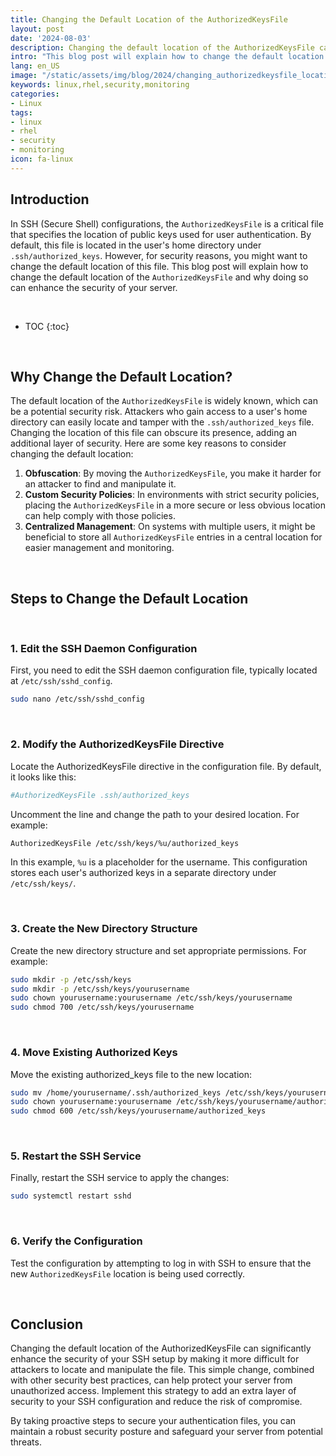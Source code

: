 ```yaml
---
title: Changing the Default Location of the AuthorizedKeysFile
layout: post
date: '2024-08-03'
description: Changing the default location of the AuthorizedKeysFile can significantly enhance the security of your SSH setup by making it more difficult for attackers to locate and manipulate the file.
intro: "This blog post will explain how to change the default location of the `AuthorizedKeysFile` and why doing so can enhance the security of your server."
lang: en_US
image: "/static/assets/img/blog/2024/changing_authorizedkeysfile_location/changing_authorizedkeysfile_location.jpg"
keywords: linux,rhel,security,monitoring
categories:
- Linux
tags:
- linux
- rhel
- security
- monitoring
icon: fa-linux
---
```



## Introduction

In SSH (Secure Shell) configurations, the `AuthorizedKeysFile` is a critical file that specifies the location of public keys used for user authentication. By default, this file is located in the user's home directory under `.ssh/authorized_keys`. However, for security reasons, you might want to change the default location of this file. This blog post will explain how to change the default location of the `AuthorizedKeysFile` and why doing so can enhance the security of your server.

<br>

* TOC 
{:toc}

<br>

## Why Change the Default Location?

The default location of the `AuthorizedKeysFile` is widely known, which can be a potential security risk. Attackers who gain access to a user's home directory can easily locate and tamper with the `.ssh/authorized_keys` file. Changing the location of this file can obscure its presence, adding an additional layer of security. Here are some key reasons to consider changing the default location:

1. **Obfuscation**: By moving the `AuthorizedKeysFile`, you make it harder for an attacker to find and manipulate it.
2. **Custom Security Policies**: In environments with strict security policies, placing the `AuthorizedKeysFile` in a more secure or less obvious location can help comply with those policies.
3. **Centralized Management**: On systems with multiple users, it might be beneficial to store all `AuthorizedKeysFile` entries in a central location for easier management and monitoring.

<br>

## Steps to Change the Default Location

<br>

### 1. Edit the SSH Daemon Configuration

First, you need to edit the SSH daemon configuration file, typically located at `/etc/ssh/sshd_config`.

```bash
sudo nano /etc/ssh/sshd_config
```

<br>

### 2. Modify the AuthorizedKeysFile Directive
Locate the AuthorizedKeysFile directive in the configuration file. By default, it looks like this:

```bash
#AuthorizedKeysFile .ssh/authorized_keys
```

Uncomment the line and change the path to your desired location. For example:

```bash
AuthorizedKeysFile /etc/ssh/keys/%u/authorized_keys
```

In this example, `%u` is a placeholder for the username. This configuration stores each user's authorized keys in a separate directory under `/etc/ssh/keys/`.

<br>

### 3. Create the New Directory Structure
Create the new directory structure and set appropriate permissions. For example:

```bash
sudo mkdir -p /etc/ssh/keys
sudo mkdir -p /etc/ssh/keys/yourusername
sudo chown yourusername:yourusername /etc/ssh/keys/yourusername
sudo chmod 700 /etc/ssh/keys/yourusername
```

<br>

### 4. Move Existing Authorized Keys
Move the existing authorized_keys file to the new location:

```bash
sudo mv /home/yourusername/.ssh/authorized_keys /etc/ssh/keys/yourusername/
sudo chown yourusername:yourusername /etc/ssh/keys/yourusername/authorized_keys
sudo chmod 600 /etc/ssh/keys/yourusername/authorized_keys
```

<br>

### 5. Restart the SSH Service
Finally, restart the SSH service to apply the changes:

```bash
sudo systemctl restart sshd
```

<br>

### 6. Verify the Configuration
Test the configuration by attempting to log in with SSH to ensure that the new `AuthorizedKeysFile` location is being used correctly.

<br>

## Conclusion

Changing the default location of the AuthorizedKeysFile can significantly enhance the security of your SSH setup by making it more difficult for attackers to locate and manipulate the file. This simple change, combined with other security best practices, can help protect your server from unauthorized access. Implement this strategy to add an extra layer of security to your SSH configuration and reduce the risk of compromise.

By taking proactive steps to secure your authentication files, you can maintain a robust security posture and safeguard your server from potential threats.
